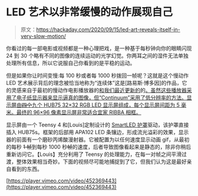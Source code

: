 # LED 艺术以非常缓慢的动作展现自己

> 原文：<https://hackaday.com/2020/09/15/led-art-reveals-itself-in-very-slow-motion/>

你看过的每一部电影或视频都是一种心理把戏，是一种基于每秒钟向你的眼睛闪现 24 到 30 个略有不同的图像的连续运动的光学幻觉。你两耳之间的湿件无法单独处理所有信息，所以它说服自己你看到的是平稳的运动。

但是如果你让时间变慢:每 100 秒或者每 1000 秒拨回一帧呢？这就是这个慢动作 LED 艺术展示背后的理念被恰当地称为“连续体”这是[路易斯·博多因]的作品，它的灵感来自于最初的慢动作电影播放器的[和我们最近更新的](https://hackaday.com/2018/12/30/the-very-slow-movie-player-does-it-with-e-ink/)的[。虽然这些播放器采用了电子纸显示器来显示逼真的图像，但“Continuum”采用了低分辨率的方法。显示屏由~~四个~~九个 HUB75 32×32 RGB LED 显示屏组成，每个显示屏间距为 5 毫米。最终的 96×96 像素显示屏非常适合宜家 RIBBA 相框。](https://hackaday.com/2020/08/23/e-paper-display-shows-movies-very-very-slowly/)

显示屏由一个 Teensy 4 和[Louis]定制设计的 [SmartLED 护罩](https://hackaday.io/project/174817-smartled-shield-for-teensy-4)驱动，该护罩直接插入 HUB75s。框架的后部用 APA102 LED 条镶边，形成流光溢彩的效果，显示器的前面有一个磨砂丙烯酸漫射器。它被配置为以任何速度显示动画 gif，从最初的每秒 ~~1 帧~~到每秒 1000 秒~~帧~~的速度，后者导致图像看起来是静态的，除非你稍后重新访问它。【Louis】充分利用了 Teensy 的处理能力，在每一对帧之间平滑过渡，整体效果相当奇妙。下面的视频尽可能地捕捉到了它，但我们认为这是最好亲自看到的东西。

[https://player.vimeo.com/video/452369443](https://player.vimeo.com/video/452369443)
